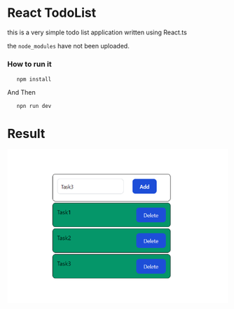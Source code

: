# React TodoList

this is a very simple todo list application written using React.ts

the `node_modules` have not been uploaded.

<h3>How to run it</h3>

```
   npm install
```

And Then

```
   npn run dev
```

# Result

![alt text](Result.png)
